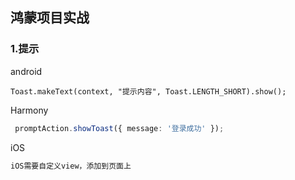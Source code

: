 ## 鸿蒙项目实战

### 1.提示

android
```
Toast.makeText(context, "提示内容", Toast.LENGTH_SHORT).show();
```
Harmony
```typescript
 promptAction.showToast({ message: '登录成功' });
```
iOS
```c
iOS需要自定义view，添加到页面上
```
